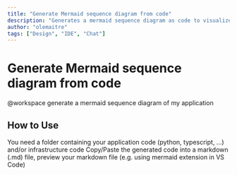 ```yaml
---
title: "Generate Mermaid sequence diagram from code"
description: "Generates a mermaid sequence diagram as code to visualize/document the design of your application"
author: "olemaitre"
tags: ["Design", "IDE", "Chat"]
---
```


# Generate Mermaid sequence diagram from code

@workspace generate a mermaid sequence diagram of my application

## How to Use

You need a folder containing your application code (python, typescript, ...) and/or infrastructure code
Copy/Paste the generated code into a markdown (.md) file, preview your markdown file (e.g. using mermaid extension in VS Code)
